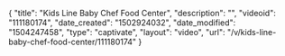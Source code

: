 {
    "title": "Kids Line Baby Chef Food Center",
    "description": "",
    "videoid": "111180174",
    "date_created": "1502924032",
    "date_modified": "1504247458",
    "type": "captivate",
    "layout": "video",
    "url": "\/v\/kids-line-baby-chef-food-center\/111180174"
}